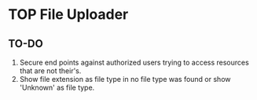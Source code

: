 # TOP File Uploader

## TO-DO

1. Secure end points against authorized users trying to access resources that are not their's.
2. Show file extension as file type in no file type was found or show 'Unknown' as file type.
